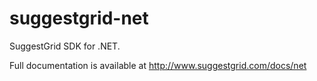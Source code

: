 # suggestgrid-net

SuggestGrid SDK for .NET.

Full documentation is available at http://www.suggestgrid.com/docs/net
